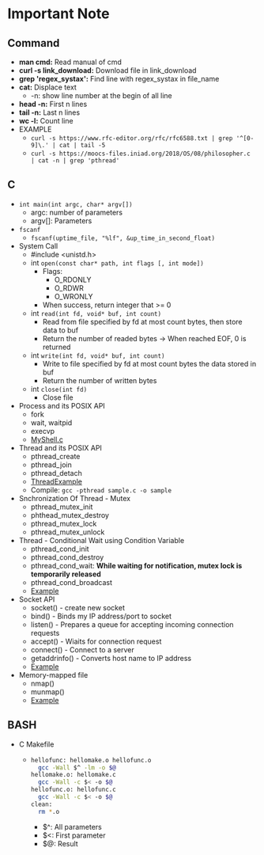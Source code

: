 # Important Note

## Command

+ **man cmd:** Read manual of cmd
+ **curl -s link_download:** Download file in link_download
+ **grep 'regex_systax':** Find line with regex_systax in file_name
+ **cat:** Displace text
  + -n: show line number at the begin of all line
+ **head -n:** First n lines
+ **tail -n:** Last n lines
+ **wc -l:** Count line
+ EXAMPLE
  + `curl -s https://www.rfc-editor.org/rfc/rfc6588.txt | grep '^[0-9]\.' | cat | tail -5`
  + `curl -s https://moocs-files.iniad.org/2018/OS/08/philosopher.c | cat -n | grep 'pthread'`

## C

+ `int main(int argc, char* argv[])`
  + argc: number of parameters
  + argv[]: Parameters
+ `fscanf`
  + `fscanf(uptime_file, "%lf", &up_time_in_second_float)`
+ System Call
  + #include <unistd.h>
  + int `open(const char* path, int flags [, int mode])`
    + Flags:
      + O_RDONLY
      + O_RDWR
      + O_WRONLY
    + When success, return integer that >= 0
  + int `read(int fd, void* buf, int count)`
    + Read from file specified by fd at most count bytes, then store data to buf
    + Return the number of readed bytes -> When reached EOF, 0 is returned
  + int `write(int fd, void* buf, int count)`
    + Write to file specified by fd at most count bytes the data stored in buf
    + Return the number of written bytes
  + int `close(int fd)`
    + Close file
+ Process and its POSIX API
  + fork
  + wait, waitpid
  + execvp
  + [MyShell.c](/code/operatingSystem/cl6_fork_pipe/myshell_optional.c)
+ Thread and its POSIX API
  + pthread_create
  + pthread_join
  + pthread_detach
  + [ThreadExample](/code/operatingSystem/cl7_thread/hw1_stack.c)
  + Compile: `gcc -pthread sample.c -o sample`
+ Snchronization Of Thread - Mutex
  + pthread_mutex_init
  + phthead_mutex_destroy
  + pthread_mutex_lock
  + pthread_mutex_unlock
+ Thread - Conditional Wait using Condition Variable
  + pthread_cond_init
  + pthread_cond_destroy
  + pthread_cond_wait: **While waiting for notification, mutex lock is temporarily released**
  + pthread_cond_broadcast
  + [Example](/code/operatingSystem/cl7_thread/send_and_receive_msg.c)
+ Socket API
  + socket() - create new socket
  + bind() - Binds my IP address/port to socket
  + listen() - Prepares a queue for accepting incoming connection requests
  + accept() -  Wiaits for connection request
  + connect() - Connect to a server
  + getaddrinfo() - Converts host name to IP address
  + [Example](/code/operatingSystem/cl10_socket/server.c)
+ Memory-mapped file
  + nmap()
  + munmap()
  + [Example](/code/operatingSystem/cl11_virtualMemory/ass.c)

## BASH

+ C Makefile
  
  + ```bash
    hellofunc: hellomake.o hellofunc.o
      gcc -Wall $^ -lm -o $@
    hellomake.o: hellomake.c
      gcc -Wall -c $< -o $@
    hellofunc.o: hellofunc.c
      gcc -Wall -c $< -o $@
    clean:
      rm *.o
    ```

    + $^: All parameters
    + $<: First parameter
    + $@: Result
